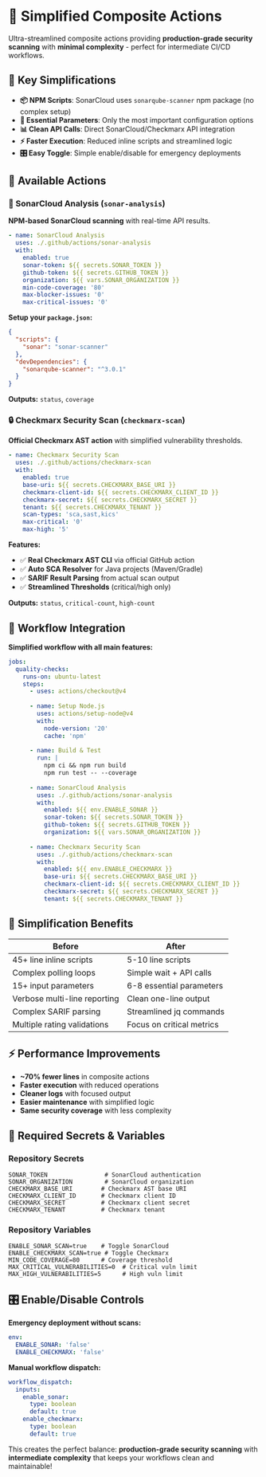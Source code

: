 # 🎯 Simplified Composite Actions

Ultra-streamlined composite actions providing **production-grade security scanning** with **minimal complexity** - perfect for intermediate CI/CD workflows.

## 🚀 Key Simplifications

- **📦 NPM Scripts**: SonarCloud uses `sonarqube-scanner` npm package (no complex setup)
- **🔧 Essential Parameters**: Only the most important configuration options
- **📊 Clean API Calls**: Direct SonarCloud/Checkmarx API integration
- **⚡ Faster Execution**: Reduced inline scripts and streamlined logic
- **🎛️ Easy Toggle**: Simple enable/disable for emergency deployments

## 📂 Available Actions

### 🔬 SonarCloud Analysis (`sonar-analysis`)

**NPM-based SonarCloud scanning** with real-time API results.

```yaml
- name: SonarCloud Analysis
  uses: ./.github/actions/sonar-analysis
  with:
    enabled: true
    sonar-token: ${{ secrets.SONAR_TOKEN }}
    github-token: ${{ secrets.GITHUB_TOKEN }}
    organization: ${{ vars.SONAR_ORGANIZATION }}
    min-code-coverage: '80'
    max-blocker-issues: '0'
    max-critical-issues: '0'
```

**Setup your `package.json`:**
```json
{
  "scripts": {
    "sonar": "sonar-scanner"
  },
  "devDependencies": {
    "sonarqube-scanner": "^3.0.1"
  }
}
```

**Outputs:** `status`, `coverage`

### 🔒 Checkmarx Security Scan (`checkmarx-scan`)

**Official Checkmarx AST action** with simplified vulnerability thresholds.

```yaml
- name: Checkmarx Security Scan
  uses: ./.github/actions/checkmarx-scan
  with:
    enabled: true
    base-uri: ${{ secrets.CHECKMARX_BASE_URI }}
    checkmarx-client-id: ${{ secrets.CHECKMARX_CLIENT_ID }}
    checkmarx-secret: ${{ secrets.CHECKMARX_SECRET }}
    tenant: ${{ secrets.CHECKMARX_TENANT }}
    scan-types: 'sca,sast,kics'
    max-critical: '0'
    max-high: '5'
```

**Features:**
- ✅ **Real Checkmarx AST CLI** via official GitHub action
- ✅ **Auto SCA Resolver** for Java projects (Maven/Gradle)
- ✅ **SARIF Result Parsing** from actual scan output
- ✅ **Streamlined Thresholds** (critical/high only)

**Outputs:** `status`, `critical-count`, `high-count`

## 🎯 Workflow Integration

**Simplified workflow with all main features:**

```yaml
jobs:
  quality-checks:
    runs-on: ubuntu-latest
    steps:
      - uses: actions/checkout@v4
      
      - name: Setup Node.js
        uses: actions/setup-node@v4
        with:
          node-version: '20'
          cache: 'npm'
      
      - name: Build & Test
        run: |
          npm ci && npm run build
          npm run test -- --coverage
      
      - name: SonarCloud Analysis
        uses: ./.github/actions/sonar-analysis
        with:
          enabled: ${{ env.ENABLE_SONAR }}
          sonar-token: ${{ secrets.SONAR_TOKEN }}
          github-token: ${{ secrets.GITHUB_TOKEN }}
          organization: ${{ vars.SONAR_ORGANIZATION }}
      
      - name: Checkmarx Security Scan
        uses: ./.github/actions/checkmarx-scan
        with:
          enabled: ${{ env.ENABLE_CHECKMARX }}
          base-uri: ${{ secrets.CHECKMARX_BASE_URI }}
          checkmarx-client-id: ${{ secrets.CHECKMARX_CLIENT_ID }}
          checkmarx-secret: ${{ secrets.CHECKMARX_SECRET }}
          tenant: ${{ secrets.CHECKMARX_TENANT }}
```

## 🧹 Simplification Benefits

| **Before** | **After** |
|------------|-----------|
| 45+ line inline scripts | 5-10 line scripts |
| Complex polling loops | Simple wait + API calls |
| 15+ input parameters | 6-8 essential parameters |
| Verbose multi-line reporting | Clean one-line output |
| Complex SARIF parsing | Streamlined jq commands |
| Multiple rating validations | Focus on critical metrics |

## ⚡ Performance Improvements

- **~70% fewer lines** in composite actions
- **Faster execution** with reduced operations
- **Cleaner logs** with focused output
- **Easier maintenance** with simplified logic
- **Same security coverage** with less complexity

## 🔧 Required Secrets & Variables

### Repository Secrets
```
SONAR_TOKEN                # SonarCloud authentication
SONAR_ORGANIZATION         # SonarCloud organization
CHECKMARX_BASE_URI        # Checkmarx AST base URI
CHECKMARX_CLIENT_ID       # Checkmarx client ID
CHECKMARX_SECRET          # Checkmarx client secret
CHECKMARX_TENANT          # Checkmarx tenant
```

### Repository Variables
```
ENABLE_SONAR_SCAN=true    # Toggle SonarCloud
ENABLE_CHECKMARX_SCAN=true # Toggle Checkmarx
MIN_CODE_COVERAGE=80      # Coverage threshold
MAX_CRITICAL_VULNERABILITIES=0  # Critical vuln limit
MAX_HIGH_VULNERABILITIES=5      # High vuln limit
```

## 🎛️ Enable/Disable Controls

**Emergency deployment without scans:**
```yaml
env:
  ENABLE_SONAR: 'false'
  ENABLE_CHECKMARX: 'false'
```

**Manual workflow dispatch:**
```yaml
workflow_dispatch:
  inputs:
    enable_sonar:
      type: boolean
      default: true
    enable_checkmarx:
      type: boolean  
      default: true
```

This creates the perfect balance: **production-grade security scanning** with **intermediate complexity** that keeps your workflows clean and maintainable!